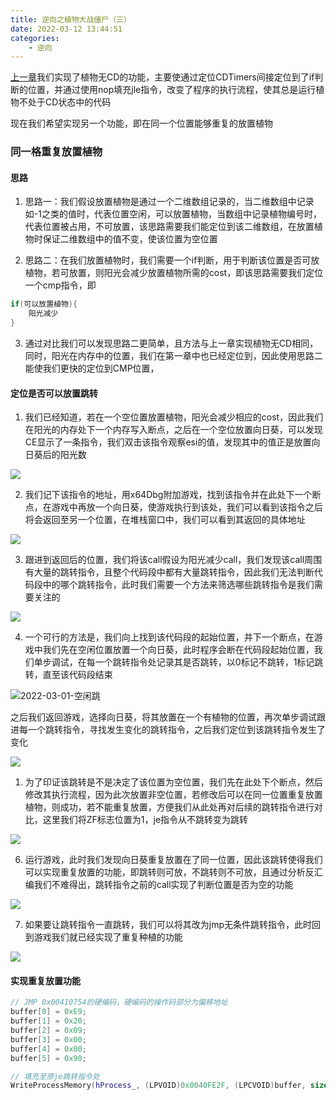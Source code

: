 ```yaml
---
title: 逆向之植物大战僵尸（三）
date: 2022-03-12 13:44:51
categories: 
    - 逆向
---
```


[上一章][1]我们实现了植物无CD的功能，主要使通过定位CDTimers间接定位到了if判断的位置，并通过使用nop填充jle指令，改变了程序的执行流程，使其总是运行植物不处于CD状态中的代码

现在我们希望实现另一个功能，即在同一个位置能够重复的放置植物

<!-- more -->

### 同一格重复放置植物

#### 思路
1. 思路一：我们假设放置植物是通过一个二维数组记录的，当二维数组中记录如-1之类的值时，代表位置空闲，可以放置植物，当数组中记录植物编号时，代表位置被占用，不可放置，该思路需要我们能定位到该二维数组，在放置植物时保证二维数组中的值不变，使该位置为空位置

2. 思路二：在我们放置植物时，我们需要一个if判断，用于判断该位置是否可放植物，若可放置，则阳光会减少放置植物所需的cost，即该思路需要我们定位一个cmp指令，即

~~~c++
if(可以放置植物){
    阳光减少
}
~~~


3. 通过对比我们可以发现思路二更简单，且方法与上一章实现植物无CD相同，同时，阳光在内存中的位置，我们在第一章中也已经定位到，因此使用思路二能使我们更快的定位到CMP位置，

#### 定位是否可以放置跳转
1. 我们已经知道，若在一个空位置放置植物，阳光会减少相应的cost，因此我们在阳光的内存处下一个内存写入断点，之后在一个空位放置向日葵，可以发现CE显示了一条指令，我们双击该指令观察esi的值，发现其中的值正是放置向日葵后的阳光数

![](https://cdn.jsdelivr.net/gh/colaxianyu/imgbed/img/2022-03-01-植物cost.png)

2. 我们记下该指令的地址，用x64Dbg附加游戏，找到该指令并在此处下一个断点，在游戏中再放一个向日葵，使游戏执行到该处，我们可以看到该指令之后将会返回至另一个位置，在堆栈窗口中，我们可以看到其返回的具体地址

![](https://cdn.jsdelivr.net/gh/colaxianyu/imgbed/img/2022-03-01-堆栈中.png)

3. 跟进到返回后的位置，我们将该call假设为阳光减少call，我们发现该call周围有大量的跳转指令，且整个代码段中都有大量跳转指令，因此我们无法判断代码段中的哪个跳转指令，此时我们需要一个方法来筛选哪些跳转指令是我们需要关注的

![](https://cdn.jsdelivr.net/gh/colaxianyu/imgbed/img/2022-03-01-阳光call.png)

4. 一个可行的方法是，我们向上找到该代码段的起始位置，并下一个断点，在游戏中我们先在空闲位置放置一个向日葵，此时程序会断在代码段起始位置，我们单步调试，在每一个跳转指令处记录其是否跳转，以0标记不跳转，1标记跳转，直至该代码段结束

![2022-03-01-空闲跳](https://cdn.jsdelivr.net/gh/colaxianyu/imgbed/img/2022-03-01-空闲跳.png)

之后我们返回游戏，选择向日葵，将其放置在一个有植物的位置，再次单步调试跟进每一个跳转指令，寻找发生变化的跳转指令，之后我们定位到该跳转指令发生了变化

![](https://cdn.jsdelivr.net/gh/colaxianyu/imgbed/img/2022-03-01-非空闲跳转.png)

1. 为了印证该跳转是不是决定了该位置为空位置，我们先在此处下个断点，然后修改其执行流程，因为此次放置非空位置，若修改后可以在同一位置重复放置植物，则成功，若不能重复放置，方便我们从此处再对后续的跳转指令进行对比，这里我们将ZF标志位置为1，je指令从不跳转变为跳转

![](https://cdn.jsdelivr.net/gh/colaxianyu/imgbed/img/2022-03-01-改ZF.png)

6. 运行游戏，此时我们发现向日葵重复放置在了同一位置，因此该跳转使得我们可以实现重复放置的功能，即跳转则可放，不跳转则不可放，且通过分析反汇编我们不难得出，跳转指令之前的call实现了判断位置是否为空的功能
   
![](https://cdn.jsdelivr.net/gh/colaxianyu/imgbed/img/2022-03-01-判空.png)

7. 如果要让跳转指令一直跳转，我们可以将其改为jmp无条件跳转指令，此时回到游戏我们就已经实现了重复种植的功能
   
![](https://cdn.jsdelivr.net/gh/colaxianyu/imgbed/img/2022-03-01-改为jmp.png)

#### 实现重复放置功能
~~~c++
// JMP 0x00410754的硬编码，硬编码的操作码部分为偏移地址
buffer[0] = 0xE9;
buffer[1] = 0x20;
buffer[2] = 0x09;
buffer[3] = 0x00;
buffer[4] = 0x00;
buffer[5] = 0x90;

// 填充至原je跳转指令处
WriteProcessMemory(hProcess_, (LPVOID)0x0040FE2F, (LPCVOID)buffer, sizeof(buffer), &pid_)
~~~

[1]: https://colaxianyu.github.io/2022/02/27/2022-2-27-%E9%80%86%E5%90%91%E4%B9%8B%E6%A4%8D%E7%89%A9%E5%A4%A7%E6%88%98%E5%83%B5%E5%B0%B8%EF%BC%88%E4%BA%8C%EF%BC%89